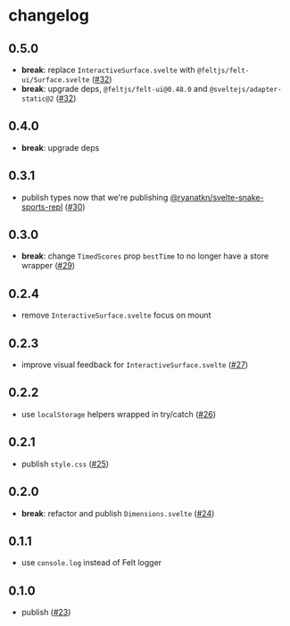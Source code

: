 # changelog

## 0.5.0

- **break**: replace `InteractiveSurface.svelte` with `@feltjs/felt-ui/Surface.svelte`
  ([#32](https://github.com/ryanatkn/svelte-snake-sports/pull/32))
- **break**: upgrade deps, `@feltjs/felt-ui@0.48.0` and `@sveltejs/adapter-static@2`
  ([#32](https://github.com/ryanatkn/svelte-snake-sports/pull/32))

## 0.4.0

- **break**: upgrade deps

## 0.3.1

- publish types now that we're publishing
  [@ryanatkn/svelte-snake-sports-repl](https://github.com/ryanatkn/svelte-snake-sports-repl)
  ([#30](https://github.com/ryanatkn/svelte-snake-sports/pull/30))

## 0.3.0

- **break**: change `TimedScores` prop `bestTime` to no longer have a store wrapper
  ([#29](https://github.com/ryanatkn/svelte-snake-sports/pull/29))

## 0.2.4

- remove `InteractiveSurface.svelte` focus on mount

## 0.2.3

- improve visual feedback for `InteractiveSurface.svelte`
  ([#27](https://github.com/ryanatkn/svelte-snake-sports/pull/27))

## 0.2.2

- use `localStorage` helpers wrapped in try/catch
  ([#26](https://github.com/ryanatkn/svelte-snake-sports/pull/26))

## 0.2.1

- publish `style.css`
  ([#25](https://github.com/ryanatkn/svelte-snake-sports/pull/25))

## 0.2.0

- **break**: refactor and publish `Dimensions.svelte`
  ([#24](https://github.com/ryanatkn/svelte-snake-sports/pull/24))

## 0.1.1

- use `console.log` instead of Felt logger

## 0.1.0

- publish
  ([#23](https://github.com/ryanatkn/svelte-snake-sports/pull/23))
